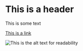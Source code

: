 # This is a header

This is some text

[This is a link](/img/earthTexture.png)

![This is the alt text for readability](/img/earthTexture.png "Das ist eine Erde! :D")